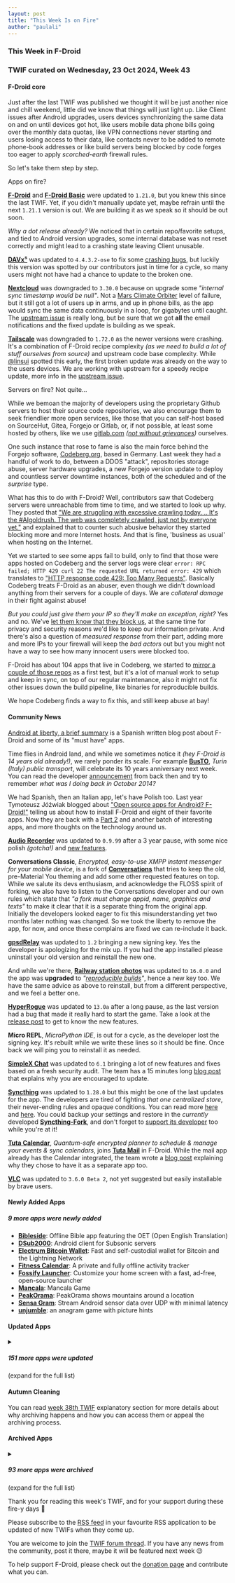 ```yaml
---
layout: post
title: "This Week Is on Fire"
author: "paulali"
---
```


### This Week in F-Droid

### TWIF curated on Wednesday, 23 Oct 2024, Week 43

#### F-Droid core

Just after the last TWIF was published we thought it will be just another nice and chill weekend, little did we know that things will just light up. Like Client issues after Android upgrades, users devices synchronizing the same data on and on until devices got hot, like users mobile data phone bills going over the monthly data quotas, like VPN connections never starting and users losing access to their data, like contacts never to be added to remote phone-book addresses or like build servers being blocked by code forges too eager to apply _scorched-earth_ firewall rules.

So let's take them step by step.

Apps on fire?

**[F\-Droid](https://f-droid.org/packages/org.fdroid.fdroid)** and **[F\-Droid Basic](https://f-droid.org/packages/org.fdroid.basic)** were updated to `1.21.0`, but you knew this since the last TWIF. Yet, if you didn't manually update yet, maybe refrain until the next `1.21.1` version is out. We are building it as we speak so it should be out soon.

_Why a dot release already?_ We noticed that in certain repo/favorite setups, and tied to Android version upgrades, some internal database was not reset correctly and might lead to a crashing state leaving Client unusable.

**[DAVx⁵](https://f-droid.org/packages/at.bitfire.davdroid)** was updated to `4.4.3.2-ose` to fix some [crashing bugs](https://github.com/bitfireAT/davx5-ose/issues/1080), but luckily this version was spotted by our contributors just in time for a cycle, so many users might not have had a chance to update to the broken one.

**[Nextcloud](https://f-droid.org/packages/com.nextcloud.client)** was downgraded to `3.30.0` because on upgrade some _"internal sync timestamp would be null"_. Not a [Mars Climate Orbiter](https://en.wikipedia.org/wiki/Mars_Climate_Orbiter#Cause_of_failure) level of failure, but it still got a lot of users up in arms, and up in phone bills, as the app would sync the same data continuously in a loop, for gigabytes until caught. The [upstream issue](https://github.com/nextcloud/android/issues/13738) is really long, but be sure that we got **all** the email notifications and the fixed update is building as we speak.

**[Tailscale](https://f-droid.org/packages/com.tailscale.ipn/)** was downgraded to `1.72.0` as the newer versions were crashing. It's a combination of F-Droid recipe complexity _(as we need to build a lot of stuff ourselves from source)_ and upstream code base complexity. While [@linsui](https://gitlab.com/linsui) spotted this early, the first broken update was already on the way to the users devices. We are working with upstream for a speedy recipe update, more info in the [upstream issue](https://github.com/tailscale/tailscale/issues/13850). 

Servers on fire? Not quite...

While we bemoan the majority of developers using the proprietary Github servers to host their source code repositories, we also encourage them to seek friendlier more open services, like those that you can self-host based on SourceHut, Gitea, Forgejo or Gitlab, or, if not possible, at least some hosted by others, like we use [gitlab.com](https://gitlab.com/fdroid) _([not without grievances](https://gitlab.com/fdroid/admin/-/issues/159))_ ourselves.

One such instance that rose to fame is also the main force behind the Forgejo software, [Codeberg.org](https://codeberg.org), based in Germany. Last week they had a handful of work to do, between a DDOS "attack", repositories storage abuse, server hardware upgrades, a new Forgejo version update to deploy and countless server downtime instances, both of the scheduled and of the _surprise_ type. 

What has this to do with F-Droid? Well, contributors saw that Codeberg servers were unreachable from time to time, and we started to look up why. They posted that ["We are struggling with excessive crawling today. .. It's the #AIgoldrush. The web was completely crawled, just not by everyone yet."](https://social.anoxinon.de/@Codeberg/113306779266629192) and explained that to counter such abusive behavior they started blocking more and more Internet hosts. And that is fine, 'business as usual' when hosting on the Internet.

Yet we started to see some apps fail to build, only to find that those were apps hosted on Codeberg and the server logs were clear `error: RPC failed; HTTP 429 curl 22 The requested URL returned error: 429` which translates to ["HTTP response code 429: Too Many Requests"](https://developer.mozilla.org/en-US/docs/Web/HTTP/Status/429). Basically Codeberg treats F-Droid as an abuser, even though we didn't download anything from their servers for a couple of days. We are _collateral damage_ in their fight against abuse!

_But you could just give them your IP so they'll make an exception, right?_ Yes and no. We've [let them know that they block us](https://chaos.social/@grote/113334573794735891), at the same time for privacy and security reasons we'd like to keep our information private. And there's also a question of _measured response_ from their part, adding more and more IPs to your firewall will keep the _bad actors_ out but you might not have a way to see how many innocent users were blocked too.

F-Droid has about 104 apps that live in Codeberg, we started to [mirror a couple of those repos](https://gitlab.com/freed-by-fdroid/mirrored-by-f-droid) as a first test, but it's a lot of manual work to setup and keep in sync, on top of our regular maintenance, also it might not fix other issues down the build pipeline, like binaries for reproducible builds.

We hope Codeberg finds a way to fix this, and still keep abuse at bay!


#### Community News

[Android at liberty, a brief summary](https://gnulinuxvalencia.org/android-en-libertad-un-breve-resumen/) is a Spanish written blog post about F-Droid and some of its "must have" apps.

Time flies in Android land, and while we sometimes notice it _(hey F-Droid is 14 years old already!)_, we rarely ponder its scale. For example **[BusTO](https://f-droid.org/packages/it.reyboz.bustorino/)**, _Turin (Italy) public transport_, will celebrate its 10 years anniversary next week. You can read the developer [announcement](https://blog.reyboz.it/2014/11/24/busto-libera-il-trasporto-pubblico-piemontese-torinese/) from back then and try to remember _what was I doing back in October 2014?_

We had Spanish, then an Italian app, let's have Polish too. Last year Tymoteusz Jóźwiak blogged about ["Open source apps for Android? F-Droid!"](https://jozwiak.top/blog/aplikacje-open-source-na-androida-f-droid) telling us about how to install F-Droid and eight of their favorite apps. Now they are back with a [Part 2](https://jozwiak.top/blog/aplikacje-open-source-na-androida-f-droid-cz-2) and another batch of interesting apps, and more thoughts on the technology around us.

**[Audio Recorder](https://f-droid.org/packages/com.dimowner.audiorecorder)** was updated to `0.9.99` after a 3 year pause, with some nice polish _(gotcha!)_ and [new features](https://github.com/Dimowner/AudioRecorder/releases/tag/v0.9.99). 

**Conversations Classic**, _Encrypted, easy\-to\-use XMPP instant messenger for your mobile device_, is a fork of **[Conversations](https://f-droid.org/packages/eu.siacs.conversations/)** that tries to keep the old, pre-Material You theming and add some other requested features on top. While we salute its devs enthusiasm, and acknowledge the FLOSS spirit of forking, we also have to listen to the Conversations developer and our own rules which state that _"a fork must change appid, name, graphics and texts"_ to make it clear that it is a separate thing from the original app. Initially the developers looked eager to fix this misunderstanding yet two months later nothing was changed. So we took the liberty to remove the app, for now, and once these complains are fixed we can re-include it back.

**[gpsdRelay](https://f-droid.org/packages/io.github.project_kaat.gpsdrelay)** was updated to `1.2` bringing a new signing key. Yes the developer is apologizing for the mix up. If you had the app installed please uninstall your old version and reinstall the new one.

And while we're there, **[Railway station photos](https://f-droid.org/packages/de.bahnhoefe.deutschlands.bahnhofsfotos)** was updated to `16.0.0` and the app was **upgraded** to _"[reproducible builds](https://f-droid.org/docs/Inclusion_How-To/#reproducible-builds)"_, hence a new key too. We have the same advice as above to reinstall, but from a different perspective, and we feel a better one.

**[HyperRogue](https://f-droid.org/packages/com.roguetemple.hyperroid)** was updated to `13.0a` after a long pause, as the last version had a bug that made it really hard to start the game. Take a look at the [release post](https://zenorogue.blogspot.com/2023/12/hyperrogue-130.html) to get to know the new features.

**Micro REPL**, _MicroPython IDE_, is out for a cycle, as the developer lost the signing key. It's rebuilt while we write these lines so it should be fine. Once back we will ping you to reinstall it as needed.

**[SimpleX Chat](https://f-droid.org/packages/chat.simplex.app)** was updated to `6.1` bringing a lot of new features and fixes based on a fresh security audit. The team has a 15 minutes long [blog post](https://simplex.chat/blog/20241014-simplex-network-v6-1-security-review-better-calls-user-experience.html) that explains why you are encouraged to update.

**[Syncthing](https://f-droid.org/packages/com.nutomic.syncthingandroid)** was updated to `1.28.0` but this might be one of the last updates for the app. The developers are tired of fighting _that one centralized store_, their never-ending rules and opaque conditions. You can read more [here](https://github.com/syncthing/syncthing-android/issues/2064) and [here](https://forum.syncthing.net/t/discontinuing-syncthing-android/23002/17). You could  backup your settings and restore in the _currently_ developed **[Syncthing-Fork](https://f-droid.org/packages/com.github.catfriend1.syncthingandroid/)**, and don't forget to [support its developer](https://liberapay.com/cf4friends) too while you're at it!

**[Tuta Calendar](https://f-droid.org/packages/de.tutao.calendar)**, _Quantum\-safe encrypted planner to schedule & manage your events & sync calendars_, joins **[Tuta Mail](https://f-droid.org/packages/de.tutao.tutanota/)** in F-Droid. While the mail app already has the Calendar integrated, the team wrote a [blog post](https://tuta.com/blog/launch-calendar-app) explaining why they chose to have it as a separate app too.

**[VLC](https://f-droid.org/packages/org.videolan.vlc)** was updated to `3.6.0 Beta 2`, not yet suggested but easily installable by brave users. 

#### Newly Added Apps
##### 9 more apps were newly added
* **[Bibleside](https://f-droid.org/packages/com.bibleside.bibleside)**: Offline Bible app featuring the OET \(Open English Translation\)
* **[DSub2000](https://f-droid.org/packages/github.paroj.dsub2000)**: Android client for Subsonic servers
* **[Electrum Bitcoin Wallet](https://f-droid.org/packages/org.electrum.electrum)**: Fast and self\-custodial wallet for Bitcoin and the Lightning Network
* **[Fitness Calendar](https://f-droid.org/packages/com.inky.fitnesscalendar)**: A private and fully offline activity tracker
* **[Fossify Launcher](https://f-droid.org/packages/org.fossify.home)**: Customize your home screen with a fast, ad\-free, open\-source launcher
* **[Mancala](https://f-droid.org/packages/com.willie.mancala)**: Mancala Game
* **[PeakOrama](https://f-droid.org/packages/org.woheller69.PeakOrama.)**: PeakOrama shows mountains around a location
* **[Sensa Gram](https://f-droid.org/packages/com.github.umer0586.sensagram)**: Stream Android sensor data over UDP with minimal latency
* **[unjumble](https://f-droid.org/packages/com.wbpxre150.unjumbleapp)**: an anagram game with picture hints


#### Updated Apps
<details markdown=1>
<summary><h5>151 more apps were updated</h5> (expand for the full list)</summary>

* **[37C3 Wifi Setup](https://f-droid.org/packages/nl.eventinfra.wifisetup)** was updated to `0.37`
* **[3D Model Viewer](https://f-droid.org/packages/org.andresoviedo.dddmodel2)** was updated to `4.0.0`
* **[Acode editor \- Android code editor](https://f-droid.org/packages/com.foxdebug.acode)** was updated to `1.10.5`
* **[Aer \- Fork of Anemo](https://f-droid.org/packages/alt.nainapps.aer)** was updated to `2024.10.10`
* **[Alovoa](https://f-droid.org/packages/com.alovoa.expo)** was updated to `1.13.0`
* **[Amber](https://f-droid.org/packages/com.greenart7c3.nostrsigner)** was updated to `2.0.6`
* **[ANOTHERpass](https://f-droid.org/packages/de.jepfa.yapm)** was updated to `2.0.0`
* **[Anytime Podcast Player](https://f-droid.org/packages/uk.me.amugofjava.anytime)** was updated to `1.3.10`
* **[Aria for Misskey](https://f-droid.org/packages/com.poppingmoon.aria)** was updated to `0.15.1`
* **[Auxio](https://f-droid.org/packages/org.oxycblt.auxio)** was updated to `3.6.2`
* **[Aves Libre](https://f-droid.org/packages/deckers.thibault.aves.libre)** was updated to `1.11.16`
* **[AVNC](https://f-droid.org/packages/com.gaurav.avnc)** was updated to `2.6.3`
* **[Ball2Box](https://f-droid.org/packages/com.simondalvai.ball2box)** was updated to `4.1.5`
* **[Barcode Scanner](https://f-droid.org/packages/com.atharok.barcodescanner)** was updated to `1.24.2`
* **[baresip](https://f-droid.org/packages/com.tutpro.baresip)** was updated to `61.0.1`
* **[baresip\+](https://f-droid.org/packages/com.tutpro.baresip.plus)** was updated to `48.0.1`
* **[BILIBILIAS](https://f-droid.org/packages/com.imcys.bilibilias)** was updated to `2.0.45`
* **[Bimba](https://f-droid.org/packages/xyz.apiote.bimba.czwek)** was updated to `3.7.0`
* **[BinEd \- Binary/Hex Editor](https://f-droid.org/packages/org.exbin.bined.editor.android)** was updated to `0.2.2`
* **[BleOta](https://f-droid.org/packages/com.vovagorodok.ble_ota_app)** was updated to `1.2.1`
* **[Blink Comparison](https://f-droid.org/packages/org.proninyaroslav.blink_comparison)** was updated to `1.2.0`
* **[Boxcars](https://f-droid.org/packages/com.rocket9labs.boxcars)** was updated to `1.4.4`
* **[Capy Reader](https://f-droid.org/packages/com.capyreader.app)** was updated to `2024.10.1063`
* **[Chalachithram](https://f-droid.org/packages/ml.vivekthazhathattil.chalachithram)** was updated to `1.4`
* **[ChatLaunch for WhatsApp](https://f-droid.org/packages/dev.theolm.wwc)** was updated to `v0.12.0`
* **[Cirrus](https://f-droid.org/packages/org.woheller69.omweather)** was updated to `3.3`
* **[Citrine](https://f-droid.org/packages/com.greenart7c3.citrine)** was updated to `0.5.3`
* **[Coordinate Joker](https://f-droid.org/packages/com.github.siggel.coordinatejoker)** was updated to `1.4.35`
* **[Cuscon](https://f-droid.org/packages/com.froxot.cuscon.foss)** was updated to `4.0.3.9`
* **[DankChat](https://f-droid.org/packages/com.flxrs.dankchat)** was updated to `3.9.14`
* **[DuckDuckGo Privacy Browser](https://f-droid.org/packages/com.duckduckgo.mobile.android)** was updated to `5.216.2`
* **[Dungeon Crawl Stone Soup](https://f-droid.org/packages/org.develz.crawl)** was updated to `0.32.1-1-g848d7226f3`
* **[Easter Eggs](https://f-droid.org/packages/com.dede.android_eggs)** was updated to `3.1.0`
* **[Easy Diary](https://f-droid.org/packages/me.blog.korn123.easydiary)** was updated to `1.4.316.202410151`
* **[EasySync](https://f-droid.org/packages/com.phpbg.easysync)** was updated to `1.12`
* **[EinkBro](https://f-droid.org/packages/info.plateaukao.einkbro)** was updated to `12.2.0`
* **[Element X \- Secure Chat & Call](https://f-droid.org/packages/io.element.android.x)** was updated to `0.7.0`
* **[Ente Photos \- Open source, end\-to\-end encrypted al](https://f-droid.org/packages/io.ente.photos.fdroid)** was updated to `0.9.49`
* **[Exfilac](https://f-droid.org/packages/com.io7m.exfilac.main)** was updated to `1.1.1`
* **[FairEmail](https://f-droid.org/packages/eu.faircode.email)** was updated to `1.2238`
* **[FetchIt](https://f-droid.org/packages/com.tharunbirla.fetchit)** was updated to `1.2`
* **[File Navigator](https://f-droid.org/packages/com.w2sv.filenavigator)** was updated to `0.2.2`
* **[Flask](https://f-droid.org/packages/edu.rit.csh.devin)** was updated to `1.1.1`
* **[FlorisBoard](https://f-droid.org/packages/dev.patrickgold.florisboard)** was updated to `0.4.1`
* **[Gauguin](https://f-droid.org/packages/org.piepmeyer.gauguin)** was updated to `0.31.2`
* **[Gcam Services Provider \(Basic\)](https://f-droid.org/packages/de.lukaspieper.gcam.services)** was updated to `1.5.2`
* **[Geto](https://f-droid.org/packages/com.android.geto)** was updated to `1.15.9`
* **[Graded \- Grade tracker](https://f-droid.org/packages/com.NightDreamGames.Grade.ly)** was updated to `2.7.1`
* **[Harmony Music](https://f-droid.org/packages/com.anandnet.harmonymusic)** was updated to `1.10.2`
* **[Home Assistant](https://f-droid.org/packages/io.homeassistant.companion.android.minimal)** was updated to `2024.10.3-minimal`
* **[Immich](https://f-droid.org/packages/app.alextran.immich)** was updated to `1.118.1`
* **[Indic Keyboard](https://f-droid.org/packages/org.smc.inputmethod.indic)** was updated to `3.6.1`
* **[Infomaniak kDrive](https://f-droid.org/packages/com.infomaniak.drive)** was updated to `5.1.0`
* **[Infomaniak Mail](https://f-droid.org/packages/com.infomaniak.mail)** was updated to `1.6.1`
* **[Interval Timer](https://f-droid.org/packages/dev.randombits.intervaltimer)** was updated to `1.1.1`
* **[Jami](https://f-droid.org/packages/cx.ring)** was updated to `20241011-01`
* **[Joplin](https://f-droid.org/packages/net.cozic.joplin)** was updated to `3.1.5`
* **[Json List](https://f-droid.org/packages/com.sjapps.jsonlist)** was updated to `1.5`
* **[K\-9 Mail](https://f-droid.org/packages/com.fsck.k9)** was updated to `8.0b3`
* **[Keysh](https://f-droid.org/packages/io.github.hufrea.keysh)** was updated to `0.1.6`
* **[Klick'r \- Smart AutoClicker](https://f-droid.org/packages/com.buzbuz.smartautoclicker)** was updated to `3.0.5`
* **[Kotatsu](https://f-droid.org/packages/org.koitharu.kotatsu)** was updated to `7.6.4`
* **[Kwik EFIS](https://f-droid.org/packages/player.efis.pfd)** was updated to `6.18`
* **[Li\-Ri](https://f-droid.org/packages/org.liri.liri)** was updated to `3.1.5`
* **[LibreOffice & OpenOffice document reader \| ODF](https://f-droid.org/packages/at.tomtasche.reader)** was updated to `3.31`
* **[Linkora](https://f-droid.org/packages/com.sakethh.linkora)** was updated to `0.9.0`
* **[Linwood Butterfly Nightly](https://f-droid.org/packages/dev.linwood.butterfly.nightly)** was updated to `2.2.1-rc.1`
* **[Mastodon](https://f-droid.org/packages/org.joinmastodon.android)** was updated to `2.7.3`
* **[Material Notes](https://f-droid.org/packages/com.maelchiotti.localmaterialnotes)** was updated to `1.7.1`
* **[Materialious](https://f-droid.org/packages/us.materialio.app)** was updated to `1.6.14`
* **[Mattermost Beta](https://f-droid.org/packages/com.mattermost.rnbeta)** was updated to `2.21.0`
* **[Meditation Assistant](https://f-droid.org/packages/sh.ftp.rocketninelabs.meditationassistant.opensource)** was updated to `1.6.9`
* **[MedTimer](https://f-droid.org/packages/com.futsch1.medtimer)** was updated to `1.10.2`
* **[Meshenger](https://f-droid.org/packages/d.d.meshenger)** was updated to `4.3.9`
* **[Meshtastic](https://f-droid.org/packages/com.geeksville.mesh)** was updated to `2.5.1`
* **[Mill](https://f-droid.org/packages/com.calcitem.sanmill)** was updated to `5.3.0`
* **[Monly](https://f-droid.org/packages/org.asafonov.monly)** was updated to `2.10`
* **[MonsterMusic](https://f-droid.org/packages/com.ztftrue.music)** was updated to `0.1.36`
* **[MultiVNC](https://f-droid.org/packages/com.coboltforge.dontmind.multivnc)** was updated to `2.1.7`
* **[Musify](https://f-droid.org/packages/com.gokadzev.musify.fdroid)** was updated to `8.6.5`
* **[Myne: Download & Read eBooks](https://f-droid.org/packages/com.starry.myne)** was updated to `4.3.0`
* **[NanoLedger](https://f-droid.org/packages/be.chvp.nanoledger)** was updated to `0.6.2`
* **[Nex Notes](https://f-droid.org/packages/com.swatian.nexnotes)** was updated to `1.7`
* **[Nextcloud Dev](https://f-droid.org/packages/com.nextcloud.android.beta)** was updated to `20241016`
* **[NFC Quick Settings](https://f-droid.org/packages/au.id.colby.nfcquicksettings)** was updated to `1.4.4`
* **[Obtainium](https://f-droid.org/packages/dev.imranr.obtainium.fdroid)** was updated to `1.1.27`
* **[Offi](https://f-droid.org/packages/de.schildbach.oeffi)** was updated to `13.0.4`
* **[OGN AR Viewer](https://f-droid.org/packages/me.testcase.ognarviewer)** was updated to `1.0.4`
* **[Open Food Facts](https://f-droid.org/packages/openfoodfacts.github.scrachx.openfood)** was updated to `4.16.0`
* **[Open Sudoku](https://f-droid.org/packages/org.moire.opensudoku)** was updated to `4.0.11`
* **[Openlib](https://f-droid.org/packages/com.app.openlib)** was updated to `1.0.9`
* **[OpenSyncedLists](https://f-droid.org/packages/eu.schmidt.systems.opensyncedlists)** was updated to `1.0.10`
* **[OpenTTD](https://f-droid.org/packages/org.openttd.fdroid)** was updated to `14.1.rev128`
* **[Orgzly Revived](https://f-droid.org/packages/com.orgzlyrevived)** was updated to `1.8.28`
* **[Pagan](https://f-droid.org/packages/com.qfs.pagan)** was updated to `1.5.9`
* **[Pazzword \- Password Evaluator](https://f-droid.org/packages/com.cyb3rko.pazzword)** was updated to `1.2.4`
* **[PCAPdroid](https://f-droid.org/packages/com.emanuelef.remote_capture)** was updated to `1.7.4`
* **[Peristyle](https://f-droid.org/packages/app.simple.peri)** was updated to `v3.3.0`
* **[Petals](https://f-droid.org/packages/br.com.colman.petals)** was updated to `3.30.0`
* **[Pie Launcher](https://f-droid.org/packages/de.markusfisch.android.pielauncher)** was updated to `1.21.0`
* **[Pocket Broomball](https://f-droid.org/packages/com.simondalvai.pocketbroomball)** was updated to `5.2.1`
* **[Podcini\.R \- Podcast instrument](https://f-droid.org/packages/ac.mdiq.podcini.R)** was updated to `6.11.4`
* **[Proton Pass: Password Manager](https://f-droid.org/packages/proton.android.pass.fdroid)** was updated to `1.26.1`
* **[ProtonVPN \- Secure and Free VPN](https://f-droid.org/packages/ch.protonvpn.android)** was updated to `5.6.38.0`
* **[QuickWeather](https://f-droid.org/packages/com.ominous.quickweather)** was updated to `2.7.3`
* **[Quote Unquote](https://f-droid.org/packages/com.github.jameshnsears.quoteunquote)** was updated to `4.45.0-fdroid`
* **[Radio Romania](https://f-droid.org/packages/ro.radioromaniaactualitati.podcasts)** was updated to `2.5.7`
* **[RidgeScout](https://f-droid.org/packages/com.ridgebotics.ridgescout)** was updated to `0.6`
* **[RiMusic](https://f-droid.org/packages/it.fast4x.rimusic)** was updated to `0.6.56.1`
* **[Ripple: respond when panicking](https://f-droid.org/packages/info.guardianproject.ripple)** was updated to `0.3.0`
* **[RSSAid](https://f-droid.org/packages/com.gmail.cn.leetao94.rssaid)** was updated to `3.0.3`
* **[Rush](https://f-droid.org/packages/com.shub39.rush)** was updated to `2.3.4`
* **[Satunes](https://f-droid.org/packages/io.github.antoinepirlot.satunes)** was updated to `2.3.3`
* **[Seafile](https://f-droid.org/packages/com.seafile.seadroid2)** was updated to `3.0.4`
* **[Seal](https://f-droid.org/packages/com.junkfood.seal)** was updated to `1.13.1-(F-Droid)`
* **[ServerBox](https://f-droid.org/packages/tech.lolli.toolbox)** was updated to `1.0.1104`
* **[Session](https://f-droid.org/packages/network.loki.messenger.fdroid)** was updated to `1.20.2`
* **[Share 2 Archive Today](https://f-droid.org/packages/org.gnosco.share2archivetoday)** was updated to `2.8`
* **[Sharing](https://f-droid.org/packages/com.ammar.sharing)** was updated to `v1.5.2-beta2`
* **[Simple Counter](https://f-droid.org/packages/org.quicksc0p3r.simplecounter)** was updated to `1.3`
* **[Simple Sudoku Game](https://f-droid.org/packages/org.benoitharrault.sudoku)** was updated to `0.2.1`
* **[sing\-box](https://f-droid.org/packages/io.nekohasekai.sfa)** was updated to `1.10.1`
* **[SiYuan](https://f-droid.org/packages/org.b3log.siyuan)** was updated to `3.1.9`
* **[Slideshow Wallpaper](https://f-droid.org/packages/io.github.doubi88.slideshowwallpaper)** was updated to `1.2.1`
* **[SlimSocial for Facebook](https://f-droid.org/packages/it.rignanese.leo.slimfacebook)** was updated to `10.1.1`
* **[SnapSaver](https://f-droid.org/packages/lying.fengfeng.snapsaver)** was updated to `0.4.0`
* **[SpamBlocker \(Call & SMS\)](https://f-droid.org/packages/spam.blocker)** was updated to `3.0`
* **[Squeeze Client](https://f-droid.org/packages/de.maniac103.squeezeclient)** was updated to `1.1`
* **[Standard Notes](https://f-droid.org/packages/com.standardnotes)** was updated to `3.195.12`
* **[Tape Measure \(Privacy Friendly\)](https://f-droid.org/packages/org.secuso.privacyfriendlytapemeasure)** was updated to `1.1.1`
* **[Tasks\.org: Open\-source To\-Do Lists & Reminders](https://f-droid.org/packages/org.tasks)** was updated to `13.11.2`
* **[taz](https://f-droid.org/packages/de.taz.android.app.free)** was updated to `1.9.3`
* **[Text Tools Multiple](https://f-droid.org/packages/com.corphish.quicktools)** was updated to `1.4.0`
* **[Text Tools](https://f-droid.org/packages/com.corphish.quicktools.single)** was updated to `1.4.0`
* **[The Kana Quiz](https://f-droid.org/packages/com.noprestige.kanaquiz)** was updated to `0.15.1-pure`
* **[The One App](https://f-droid.org/packages/io.theoneapp)** was updated to `2.0.1`
* **[Thumb\-Key](https://f-droid.org/packages/com.dessalines.thumbkey)** was updated to `3.4.16`
* **[TourCount](https://f-droid.org/packages/com.wmstein.tourcount)** was updated to `3.5.1`
* **[Trail Sense](https://f-droid.org/packages/com.kylecorry.trail_sense)** was updated to `6.4.0`
* **[TRIfA](https://f-droid.org/packages/com.zoffcc.applications.trifa)** was updated to `1.0.238`
* **[Unciv](https://f-droid.org/packages/com.unciv.app)** was updated to `4.13.17`
* **[Valentin's PowerTools \#012 \- Rate Your Pics](https://f-droid.org/packages/v4lpt.vpt.f012.ryp)** was updated to `1.0.4`
* **[Vernet \- Network Analyzer](https://f-droid.org/packages/org.fsociety.vernet)** was updated to `1.0.8`
* **[Vespucci](https://f-droid.org/packages/de.blau.android)** was updated to `20.1.4.0`
* **[VRChat Android Assistant](https://f-droid.org/packages/cc.sovellus.vrcaa)** was updated to `2.1.0`
* **[Wikipedia](https://f-droid.org/packages/org.wikipedia)** was updated to `r/2.7.50506-r-2024-10-08`
* **[Windscribe](https://f-droid.org/packages/com.windscribe.vpn)** was updated to `3.80`
* **[Word of the day \- Learn a new word every day](https://f-droid.org/packages/com.saverio.wordoftheday_en)** was updated to `2.0`
* **[Xtra](https://f-droid.org/packages/com.github.andreyasadchy.xtra)** was updated to `2.37.1`
* **[Yatoo](https://f-droid.org/packages/com.paultirk.yatoo)** was updated to `0.10.0`
* **[Yggdrasil](https://f-droid.org/packages/eu.neilalexander.yggdrasil)** was updated to `0.1-018`

</details>


#### Autumn Cleaning

You can read [week 38th TWIF](https://f-droid.org/2024/09/19/twif.html#autumn-cleaning) explanatory section for more details about why archiving happens and how you can access them or appeal the archiving process.

#### Archived Apps
<details markdown=1>
<summary><h5>93 more apps were archived</h5> (expand for the full list)</summary>

* A Photo Manager: Manage local photos: Find/Copy/Edit\-Exif and show in Gallery or Map\.
* AirPush Detector: Discover where the ads are coming from
* Always On AMOLED Plugin: Control capacitive button lights via Always On AMOLED
* AnaCam: Anaglyph Camera
* andLess: Audio player
* AndroidPN Client: Push Notification Client
* Angulo: Angle and Distance Measuring
* AnySoftKeyboard: Persian: Language pack for AnySoftKeyboard
* AppLocker: Lockdown your apps
* AsciiCam: Replace pixels with text
* BackgroundRestrictor: Manage RUN\_IN\_BACKGROUND permissions
* Battery level: Filter SMS and show them in a fake app
* BlackJack Trainer: Learning BlackJack
* BLW \- Bitcoin Lightning Wallet: Bitcoin wallet with Lightning Network support
* Browser Intercept \- Share URL: Peek at urls
* Clock\+: View time, set alarms and timers
* ColorSniffer: Color scheme generation based on app icon
* CommonsLab: Browse and contribute Wikimedia Commons
* CosyDVR: Video recording \(DVR\) software for in\-car use
* crond: Schedules scripts
* DarkCroc Theme: A dark Substratum theme targeting Android 9\+
* Default Dark Theme: A dark Substratum theme targeting Android 7 & 8
* DejaVu Fonts: DejaVu Fonts Theme
* DriSMo: Driving feedback
* dynalogin: Two\-factor HOTP authentication
* eBooks: Search for books you like and download them in multiple formats\.
* Ellaism Wallet: Ellaism Mobile Wallet
* EnigmAndroid: Simulation of the Enigma Machine
* FBReader Calibre connector: View local book catalogues
* FBReader TTS plugin: Addon for FBReader
* Flashify: Open websites in another browser
* FonBot: Control your device remotely
* freeminer: Minecraft\-inspired sandbox game
* Freifunk Auto Connect: Add multiple Freifunk SSIDs to your device
* Gizmooi: Widget that displays pictures
* HABPanelViewer: An openHAB integrated kiosk browser
* Hall Monitor: Galaxy S4 cover
* HDA URL: Generate short URLs
* HoloKen: KenKen game
* Hotspot Login: Automate Wi\-Fi logins
* InTheClear: Alerting and secure wipe
* Kandroid: Manage your projects
* Locker: Enforce maximum failed unlock attempts
* MathDoku: Sudoku\-like game based on KenKen
* MMSKeeper: Switch data off and still allow MMS traffic
* Mobilne Bezpieczeństwo: List apps by categories of permissions
* Network Discovery: Network discovery tool
* NFC Reader: Simple app for reading various NFC tags and cards
* NiceFeed: Lightweight RSS feed reader and news aggregator
* now8: public transport: Improved public transport arrival time estimations using Machine Learning\.
* NSTools: Manage kernel tweaks for Nexus S
* OmniROM Changelog: View recent changes of OmniROM/LineageOS
* ONScripter: Visual Novel player
* Open Training: Plan your fitness training
* OsmAnd Contour lines: Show contour lines in OSMAnd
* Page Plus Balance: Retrieve your balance from PagePlusCellular
* Paranoid Sms Blocker: Block unknown SMS
* Password Store: Manage your passwords
* PlanetCon: Play a turn based strategy game
* PocketSphinx Demo: Speech recognition
* Puff: Password Utility
* QuickMSG: Send encrypted instant messages via email
* Remembeer: Rate the beers you drink
* ScriptManager: Manage sh scripts
* SecDroid: Secure your device from attacks
* Shellshock Vulnerability Scan: Scan for Shellshock vulnerability
* Simple Explorer: File manager
* SimpleDo: Track and manage todo items
* Simply Pace: Calculate your pace
* SnooperStopper: Set different boot and unlock passwords
* SpiritF: Use headphones as antenna for FM radio
* SyncOrg: Take and organize notes
* TalkBack: Accessibility improvements
* TasClock: Track your work time
* Taskkeeper: Keep track of to\-dos
* Tessercube: OpenPGP Made Mobile _(Try [OpenKeychain: Easy PGP](https://f-droid.org/packages/org.sufficientlysecure.keychain/) with [OkcAgent](https://f-droid.org/packages/org.ddosolitary.okcagent/))_
* Timesheet: Time Tracker
* Todo Agenda for Android 4 \- 7\.0: Home screen agenda
* TPT Helper: Tools for ZTE phones
* TripSit: Information, combination charts and a live help chat for recreational drugs
* Tron Wallet: Multifunctional wallet for the TRON network
* TVHGuide: TVHeadEnd PVR client
* UnifiedNlp \(no GAPPS\) \(legacy\): Location provider middleware \(UnifiedNlp\)
* Verbiste Android: Conjugate French verbs
* Veterondo: Generate colors from weather information
* ViMusic: Seamlessly stream music from YouTube Music
* Voodoo OTA RootKeeper: Maintain root access
* WallETH: Ethereum wallet
* WATransmitter: Share any file in WhatsApp
* Web Media Share: Browser for viewing, sharing, or casting media from websites
* WoT Tank Quiz: Quiz about the PC game World of Tanks
* yaft: Simple terminal emulator
* ΞtheRemotΞ: Ethereum Remote

</details>

Thank you for reading this week's TWIF, and for your support during these fire-y days 🙂

Please subscribe to the [RSS feed](https://f-droid.org/news/) in your favourite RSS application to be updated of new TWIFs when they come up.

You are welcome to join the [TWIF forum thread](https://forum.f-droid.org/t/new-twif-submission-thread/23546). If you have any news from the community, post it there, maybe it will be featured next week 😉

To help support F-Droid, please check out the [donation page](https://f-droid.org/donate/) and contribute what you can.

